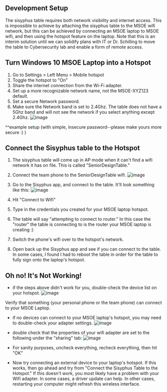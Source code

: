 ## Development Setup
The sisyphus table requires both network visibility and internet access. This is impossible to achieve by attaching the sisyphus table to the MSOE wifi network, but this can be achieved by connecting an MSOE laptop to MSOE wifi, and then using the hotspot feature on the laptop. Note that this is an interim solution until we can solidify plans with IT or Dr. Schilling to move the table to Cybersecurity lab and enable a form of remote access.

## Turn Windows 10 MSOE Laptop into a Hotspot

1) Go to Settings > Left Menu > Mobile hotspot
2) Toggle the hotspot to "On"
3) Share the internet connection from the Wi-Fi adapter.
4) Set up a more recognizable network name, not the MSOE-XYZ123 default.
5) Set a secure Network password.
6) Make sure the Network band is set to 2.4Ghz. The table does not have a 5Ghz band and will not see the network if you select anything except 2.4Ghz.
![image](uploads/d34c63fb4cfa92a49bfd3bde8cffb6e7/image.png)

^^example setup (with simple, insecure password--please make yours more secure :) )

## Connect the Sisyphus table to the Hotspot
1) The sisyphus table will come up in AP mode when it can't find a wifi network it has on file. This is called "SeniorDesignTable."
2) Connect the team phone to the SeniorDesignTable wifi. 
![image](uploads/3d7995d42abc3957bc1675a7741d5f3d/image.png)
3) Go to the Sisyphus app, and connect to the table. It'll look something like this:
![image](uploads/0d516dafbc20d9d402773101c31b5a4c/image.png)

4) Hit "Connect to Wifi"
5) Type in the credentials you created for your MSOE laptop hotspot.
6) The table will say "attempting to connect to router." In this case the "router" the table is connecting to is the router your MSOE laptop is creating :)
7) Switch the phone's wifi over to the hotspot's network.
8) Open back up the Sisyphus app and see if you can connect to the table. In some cases, I found I had to reboot the table in order for the table to fully sign onto the laptop's hotspot.

## Oh no! It's Not Working!
* if the steps above didn't work for you, double-check the device list on your hotspot.
![image](uploads/d84b2ae5b2c779ae7ebb9bb45bf82166/image.png)

Verify that something (your personal phone or the team phone) can connect to your MSOE Laptop.
  * if no devices can connect to your MSOE laptop's hotspot, you may need to double-check your adapter settings.
![image](uploads/1b636cc303660e10fbfd2289e2a14479/image.png)

  * double check that the properties of your wifi adapter are set to the following under the "sharing" tab:
![image](uploads/5b486f9b5f33f6d09acdaed01104a653/image.png)

  * For sanity purposes, uncheck everything, recheck everything, then hit "OK"
  * Now try connecting an external device to your laptop's hotspot. If this works, then go ahead and try from "Connect the Sisyphus Table to the Hotspot." If this doesn't work, you most likely have a problem with your Wifi adapter. In some cases, a driver update can help. In other cases, restarting your computer might refresh this wireless interface. 



